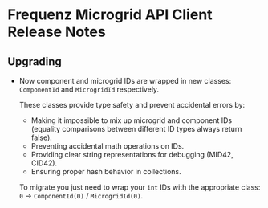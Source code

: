 # Frequenz Microgrid API Client Release Notes

## Upgrading

- Now component and microgrid IDs are wrapped in new classes: `ComponentId` and `MicrogridId` respectively.

   These classes provide type safety and prevent accidental errors by:

   - Making it impossible to mix up microgrid and component IDs (equality comparisons between different ID types always return false).
   - Preventing accidental math operations on IDs.
   - Providing clear string representations for debugging (MID42, CID42).
   - Ensuring proper hash behavior in collections.

   To migrate you just need to wrap your `int` IDs with the appropriate class: `0` -> `ComponentId(0)` / `MicrogridId(0)`.
